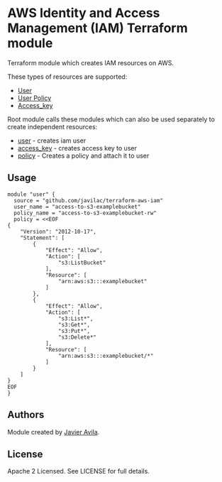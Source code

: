 AWS Identity and Access Management (IAM) Terraform module
================================================

Terraform module which creates IAM resources on AWS.

These types of resources are supported:

* [User](https://www.terraform.io/docs/providers/aws/d/iam_user.html)
* [User Policy](https://www.terraform.io/docs/providers/aws/r/iam_policy.html)
* [Access_key](https://www.terraform.io/docs/providers/aws/r/iam_access_key.html)

Root module calls these modules which can also be used separately to create independent resources:

* [user](https://github.com/javilac/terraform-aws-iam/tree/master/modules/user) - creates iam user
* [access_key](https://github.com/javilac/terraform-aws-iam/tree/master/modules/access_key) - creates access key to user
* [policy](https://github.com/javilac/terraform-aws-iam/tree/master/modules/policy) - Creates a policy and attach it to user

Usage
-----

```hcl
module "user" {
  source = "github.com/javilac/terraform-aws-iam"
  user_name = "access-to-s3-examplebucket"
  policy_name = "access-to-s3-examplebucket-rw"
  policy = <<EOF
{
    "Version": "2012-10-17",
    "Statement": [
        {
            "Effect": "Allow",
            "Action": [
                "s3:ListBucket"
            ],
            "Resource": [
                "arn:aws:s3:::examplebucket"
            ]
        },
        {
            "Effect": "Allow",
            "Action": [
                "s3:List*",
                "s3:Get*",
                "s3:Put*",
                "s3:Delete*"
            ],
            "Resource": [
                "arn:aws:s3:::examplebucket/*"
            ]
        }
    ]
}
EOF
}
```

Authors
-------

Module created by [Javier Avila](https://github.com/javilac).

License
-------

Apache 2 Licensed. See LICENSE for full details.